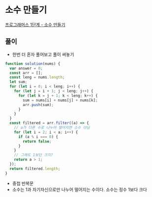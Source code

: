 # 소수 만들기

[프로그래머스 1단계 - 소수 만들기](https://programmers.co.kr/learn/courses/30/lessons/12977)

## 풀이

- 한번 더 혼자 풀어보고 풀이 써놓기

```javascript
function solution(nums) {
  var answer = 0;
  const arr = [];
  const leng = nums.length;
  let sum;
  for (let i = 0; i < leng; i++) {
    for (let j = i + 1; j < leng; j++) {
      for (let k = j + 1; k < leng; k++) {
        sum = nums[i] + nums[j] + nums[k];
        arr.push(sum);
      }
    }
  }
  const filtered = arr.filter((a) => {
    // a가 다른 수로 나누어 떨어지면 소수 아님
    for (let i = 2; i < a; i++) {
      if (a % i === 0) {
        return false;
      }
    }
    // 그래도 1보단 크지?
    return a > 1;
  });
  return filtered.length;
}
```
- 중첩 반복문
- 소수는 1과 자기자신으로만 나누어 떨어지는 수이다. 소수는 정수 1보다 크다
